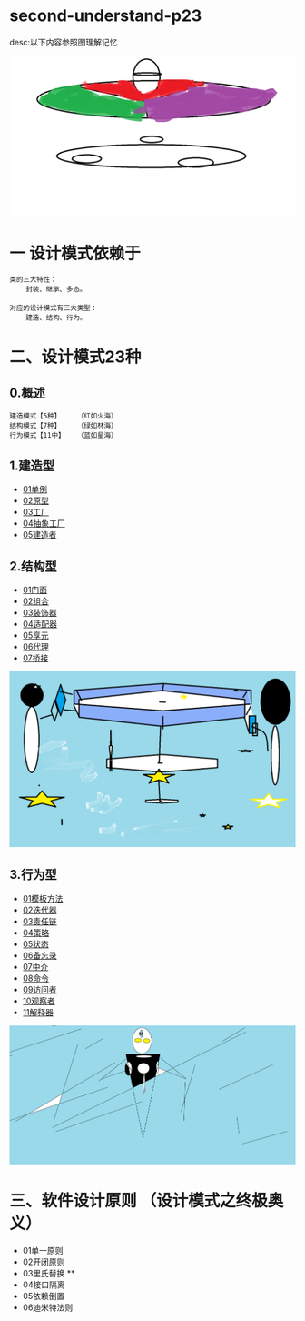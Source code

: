 # second-understand-p23

desc:以下内容参照图理解记忆

![](./resources/总决.png)

# 一 设计模式依赖于
    类的三大特性：
        封装、继承、多态。

    对应的设计模式有三大类型：
        建造、结构、行为。
# 二、设计模式23种
## 0.概述
    建造模式【5种】    （红如火海）
    结构模式【7种】    （绿如林海）
    行为模式【11中】   （蓝如星海）

## 1.建造型
* [01单例]()
* [02原型]()
* [03工厂]()
* [04抽象工厂]()
* [05建造者]()

## 2.结构型
* [01门面](com/example/c02structure/p01/%E9%97%A8%E9%9D%A2.md)
* [02组合]()
* [03装饰器](com/example/c02structure/p03/%E8%A3%85%E9%A5%B0%E5%99%A8.md)
* [04适配器](com/example/c02structure/p04/%E9%80%82%E9%85%8D%E5%99%A8.md)
* [05享元](com/example/c02structure/p05/%E4%BA%AB%E5%85%83.md)
* [06代理](com/example/c02structure/p06/%E4%BB%A3%E7%90%86.md)
* [07桥接](com/example/c02structure/p07/%E6%A1%A5%E6%8E%A5.md)

![](./resources/蓝之多态的行为篇.png)
## 3.行为型
* [01模板方法](com/example/c03behavior/p01/%E6%A8%A1%E6%9D%BF.md)
* [02迭代器](com/example/c03behavior/p02/%E8%BF%AD%E4%BB%A3%E5%99%A8.md)
* [03责任链](com/example/c03behavior/p03/%E8%B4%A3%E4%BB%BB%E9%93%BE.md)
* [04策略](com/example/c03behavior/p04/strategy.md)
* [05状态](com/example/c03behavior/p05/%E7%8A%B6%E6%80%81.md)
* [06备忘录](com/example/c03behavior/p06/memento.md)
* [07中介](com/example/c03behavior/P07/%E4%B8%AD%E4%BB%8B)
* [08命令](com/example/c03behavior/p08/command.md)
* [09访问者](com/example/c03behavior/p09/%E8%AE%BF%E9%97%AE%E8%80%85.md)
* [10观察者](com/example/c03behavior/p10/%E8%A7%82%E5%AF%9F%E8%80%85.md)
* [11解释器]()

![](./resources/终道.png)
# 三、软件设计原则 （设计模式之终极奥义）
* 01单一原则
* 02开闭原则
* 03里氏替换 **
* 04接口隔离
* 05依赖倒置
* 06迪米特法则